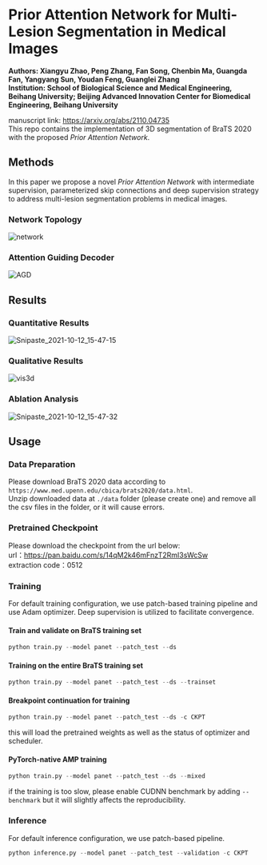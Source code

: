 # Prior Attention Network for Multi-Lesion Segmentation in Medical Images
**Authors: Xiangyu Zhao, Peng Zhang, Fan Song, Chenbin Ma, Guangda Fan, Yangyang Sun, Youdan Feng, Guanglei Zhang**  
**Institution: School of Biological Science and Medical Engineering, Beihang University; Beijing Advanced Innovation Center for Biomedical Engineering, Beihang University**  

manuscript link: https://arxiv.org/abs/2110.04735  
This repo contains the implementation of 3D segmentation of BraTS 2020 with the proposed *Prior Attention Network*.  

## Methods
In this paper we propose a novel *Prior Attention Network* with intermediate supervision, parameterized skip connections and deep supervision strategy to address multi-lesion segmentation problems in medical images.  
### Network Topology
![network](https://user-images.githubusercontent.com/53631393/136913718-e94f7ba1-8444-4445-8682-692ff6a99a62.png)
### Attention Guiding Decoder
![AGD](https://user-images.githubusercontent.com/53631393/136913725-04e109d3-8081-49ca-948c-54e866692200.png)

## Results
### Quantitative Results
![Snipaste_2021-10-12_15-47-15](https://user-images.githubusercontent.com/53631393/136914282-3dd5a697-711b-4653-adb8-a6d2c98705f5.png)
### Qualitative Results
![vis3d](https://user-images.githubusercontent.com/53631393/136914543-023500b6-9a57-4f21-9f94-77961c7e9917.png)
### Ablation Analysis
![Snipaste_2021-10-12_15-47-32](https://user-images.githubusercontent.com/53631393/136914298-b76690c2-987d-4a3b-98da-9ab42f44ed10.png)

## Usage
### Data Preparation
Please download BraTS 2020 data according to `https://www.med.upenn.edu/cbica/brats2020/data.html`.  
Unzip downloaded data at `./data` folder (please create one) and remove all the csv files in the folder, or it will cause errors.

### Pretrained Checkpoint
Please download the checkpoint from the url below:  
url：https://pan.baidu.com/s/14qM2k46mFnzT2RmI3sWcSw  
extraction code：0512  

### Training
For default training configuration, we use patch-based training pipeline and use Adam optimizer. Deep supervision is utilized to facilitate convergence.
#### Train and validate on BraTS training set
```python
python train.py --model panet --patch_test --ds
```
#### Training on the entire BraTS training set
```python
python train.py --model panet --patch_test --ds --trainset
```
#### Breakpoint continuation for training
```python
python train.py --model panet --patch_test --ds -c CKPT
```
this will load the pretrained weights as well as the status of optimizer and scheduler.
#### PyTorch-native AMP training
```python
python train.py --model panet --patch_test --ds --mixed
```
if the training is too slow, please enable CUDNN benchmark by adding `--benchmark` but it will slightly affects the reproducibility.

### Inference
For default inference configuration, we use patch-based pipeline.
```python
python inference.py --model panet --patch_test --validation -c CKPT
```
